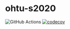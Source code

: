 # ohtu-s2020

![GitHub Actions](https://github.com/mluukkai/ohtu-viikko1-s2020/workflows/Java%20CI%20with%20Gradle/badge.svg)
[![codecov](https://codecov.io/gh/mluukkai/ohtu-viikko1-s2020/branch/main/graph/badge.svg?token=ZAGJ4H89V3)](https://codecov.io/gh/mluukkai/ohtu-viikko1-s2020)

